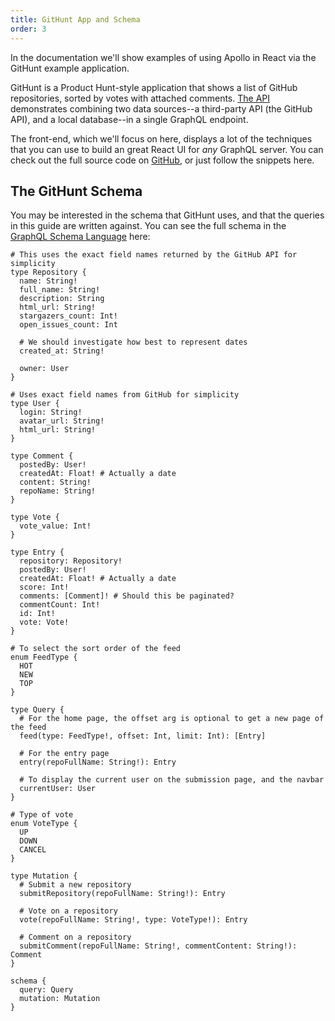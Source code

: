 ```yaml
---
title: GitHunt App and Schema
order: 3
---
```


In the documentation we'll show examples of using Apollo in React via the GitHunt example application.

GitHunt is a Product Hunt-style application that shows a list of GitHub repositories, sorted by votes with attached comments. [The API](https://github.com/apollostack/GitHunt-API) demonstrates combining two data sources--a third-party API (the GitHub API), and a local database--in a single GraphQL endpoint.

The front-end, which we'll focus on here, displays a lot of the techniques that you can use to build an great React UI for *any* GraphQL server. You can check out the full source code on [GitHub](https://github.com/apollostack/GitHunt-React), or just follow the snippets here.


<h2 id="githunt-schema">The GitHunt Schema</h2>


You may be interested in the schema that GitHunt uses, and that the queries in this guide are written against. You can see the full schema in the [GraphQL Schema Language](https://wehavefaces.net/graphql-shorthand-notation-cheatsheet-17cd715861b6) here:

```text
# This uses the exact field names returned by the GitHub API for simplicity
type Repository {
  name: String!
  full_name: String!
  description: String
  html_url: String!
  stargazers_count: Int!
  open_issues_count: Int

  # We should investigate how best to represent dates
  created_at: String!

  owner: User
}

# Uses exact field names from GitHub for simplicity
type User {
  login: String!
  avatar_url: String!
  html_url: String!
}

type Comment {
  postedBy: User!
  createdAt: Float! # Actually a date
  content: String!
  repoName: String!
}

type Vote {
  vote_value: Int!
}

type Entry {
  repository: Repository!
  postedBy: User!
  createdAt: Float! # Actually a date
  score: Int!
  comments: [Comment]! # Should this be paginated?
  commentCount: Int!
  id: Int!
  vote: Vote!
}

# To select the sort order of the feed
enum FeedType {
  HOT
  NEW
  TOP
}

type Query {
  # For the home page, the offset arg is optional to get a new page of the feed
  feed(type: FeedType!, offset: Int, limit: Int): [Entry]

  # For the entry page
  entry(repoFullName: String!): Entry

  # To display the current user on the submission page, and the navbar
  currentUser: User
}

# Type of vote
enum VoteType {
  UP
  DOWN
  CANCEL
}

type Mutation {
  # Submit a new repository
  submitRepository(repoFullName: String!): Entry

  # Vote on a repository
  vote(repoFullName: String!, type: VoteType!): Entry

  # Comment on a repository
  submitComment(repoFullName: String!, commentContent: String!): Comment
}

schema {
  query: Query
  mutation: Mutation
}
```
